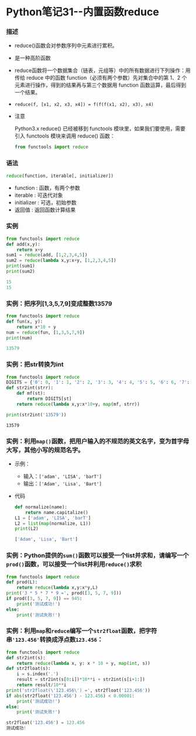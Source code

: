 # Python笔记31--内置函数reduce

### 描述

+ reduce()函数会对参数序列中元素进行累积。

+ 是一种高阶函数

+ reduce函数将一个数据集合（链表，元组等）中的所有数据进行下列操作：用传给 reduce 中的函数 function（必须有两个参数）先对集合中的第 1、2 个元素进行操作，得到的结果再与第三个数据用 function 函数运算，最后得到一个结果。

+ ```
  reduce(f, [x1, x2, x3, x4]) = f(f(f(x1, x2), x3), x4)
  ```

+ 注意

  Python3.x reduce() 已经被移到 functools 模块里，如果我们要使用，需要引入 functools 模块来调用 reduce() 函数：

  ```python
  from functools import reduce
  ```

### 语法

```python
reduce(function, iterable[, initializer])
```

+ function : 函数，有两个参数
+ iterable : 可迭代对象
+ initializer : 可选，初始参数
+ 返回值 : 返回函数计算结果

### 实例

```python
from functools import reduce
def add(x,y):
    return x+y
sum1 = reduce(add, [1,2,3,4,5])
sum2 = reduce(lambda x,y:x+y, [1,2,3,4,5])
print(sum1)
print(sum2)
```

```python
15
15
```

### 实例：把序列[1,3,5,7,9]变成整数13579

```python
from functools import reduce
def fun(x, y):
    return x*10 + y
num = reduce(fun, [1,3,5,7,9])
print(num)
```

```python
13579
```

### 实例：把str转换为int

```python
from functools import reduce
DIGITS = {'0': 0, '1': 1, '2': 2, '3': 3, '4': 4, '5': 5, '6': 6, '7': 7, '8': 8, '9': 9}
def str2int(strr):
    def mf(st):
        return DIGITS[st]
    return reduce(lambda x,y:x*10+y, map(mf, strr))

print(str2int('13579'))
```

```
13579
```

### 实例：利用`map()`函数，把用户输入的不规范的英文名字，变为首字母大写，其他小写的规范名字。

+ 示例：
  + 输入：`['adam', 'LISA', 'barT']`
  + 输出：`['Adam', 'Lisa', 'Bart']`

+ 代码

  ```python
  def normalize(name):
      return name.capitalize()
  L1 = ['adam', 'LISA', 'barT']
  L2 = list(map(normalize, L1))
  print(L2)
  ```
  
  ```python
  ['Adam', 'Lisa', 'Bart']
  ```

### 实例：Python提供的`sum()`函数可以接受一个list并求和，请编写一个`prod()`函数，可以接受一个list并利用`reduce()`求积

```python
from functools import reduce
def prod(L):
    return reduce(lambda x,y:x*y,L)
print('3 * 5 * 7 * 9 =', prod([3, 5, 7, 9]))
if prod([3, 5, 7, 9]) == 945:
    print('测试成功!')
else:
    print('测试失败!')
```

### 实例：利用`map`和`reduce`编写一个`str2float`函数，把字符串`'123.456'`转换成浮点数`123.456`：

```python
from functools import reduce
def str2int(s):
    return reduce(lambda x, y: x * 10 + y, map(int, s))
def str2float(s):
    i = s.index('.')
    result = str2int(s[0:i])*10**i + str2int(s[i+1:])
    return result/10**i
print('str2float(\'123.456\') =', str2float('123.456'))
if abs(str2float('123.456') - 123.456) < 0.00001:
    print('测试成功!')
else:
    print('测试失败!')
```

```python
str2float('123.456') = 123.456
测试成功!
```

